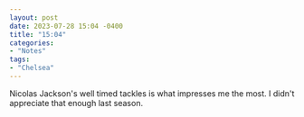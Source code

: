 ```yaml
---
layout: post
date: 2023-07-28 15:04 -0400
title: "15:04"
categories:
- "Notes"
tags:
- "Chelsea"
---
```


Nicolas Jackson's well timed tackles is what impresses me the most. I didn't appreciate that enough last season.
